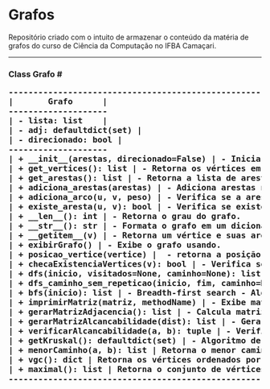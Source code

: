 # Grafos
Repositório criado com o intuito de armazenar o conteúdo da matéria de grafos do 
curso de Ciência da Computação no IFBA Camaçari.


<hr>
<h3> Class Grafo # 
<pre>
-----------------------------------------------------------
|       Grafo      |
--------------------
| - lista: list    |
| - adj: defaultdict(set) |
| - direcionado: bool |
--------------------
| + __init__(arestas, direcionado=False) | - Inicia o objeto.
| + get_vertices(): list | - Retorna os vértices em formato de lista.
| + get_arestas(): list | - Retorna a lista de arestas do grafo. 
| + adiciona_arestas(arestas) | - Adiciona arestas no grafo.
| + adiciona_arco(u, v, peso) | - Verifica se a aresta é direcionada e adiciona-as no grafo.
| + existe_aresta(u, v): bool | - Verifica se existe arestas entre os dois vértices.
| + __len__(): int | - Retorna o grau do grafo.
| + __str__(): str | - Formata o grafo em um dicionário '{}({})'.
| + __getitem__(v) | - Retorna um vértice e suas aréstas.
| + exibirGrafo() | - Exibe o grafo usando.
| + posicao_vertice(vertice) |  - retorna a posição do vértice.
| + checaExistenciaVertices(v): bool | - Verifica se existem arestas aentre os dois vértices. 
| + dfs(inicio, visitados=None, caminho=None): list | - Depth-first search - Algoritmo de busca em profundidade.
| + dfs_caminho_sem_repeticao(inicio, fim, caminho=None) | - DFS com vértice de início e fim.
| + bfs(inicio): list | - Breadth-first search - Algoritmo de busca em largura.
| + imprimirMatriz(matriz, methodName) | - Exibe matriz de Alcançabilidade / Adjacência.
| + gerarMatrizAdjacencia(): list | - Calcula matriz de adjacência.
| + gerarMatrizAlcancabilidade(dist): list | - Gera matriz de alcançabilidade.
| + verificarAlcancabilidade(a, b): tuple | - Verifica alcanlçabilidade entre dois vértices.
| + getKruskal(): defaultdict(set) | - Algoritmo de kruskal, retorna a árvore geradora do grafo.
| + menorCaminho(a, b): list | Retorna o menor caminho entre dois vértices usando a biblioteca nxGraph.
| + vgc(): dict | Retorna os vértices ordenados por grau crescente.
| + maximal(): list | Retorna o conjunto de vértices maximal do grafo.
----------------------------------------------------------- </pre>


